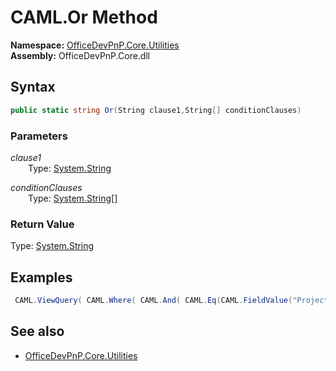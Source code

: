 # CAML.Or Method  
**Namespace:** [OfficeDevPnP.Core.Utilities](OfficeDevPnP.Core.Utilities.md)  
**Assembly:** OfficeDevPnP.Core.dll  
## Syntax
```C#
public static string Or(String clause1,String[] conditionClauses)
```
### Parameters
*clause1*  
&emsp;&emsp;Type: [System.String](System.String.md) 
&emsp;&emsp;  
  
*conditionClauses*  
&emsp;&emsp;Type: [System.String[]](System.String[].md) 
&emsp;&emsp;  
  
### Return Value
Type: [System.String](System.String.md)  

## Examples
```C#
 CAML.ViewQuery( CAML.Where( CAML.And( CAML.Eq(CAML.FieldValue("Project", "Integer", "{0}")), CAML.Geq(CAML.FieldValue("StartDate","DateTime", CAML.Today())) ) ), CAML.OrderBy( new OrderByField("StartDate", false), new OrderByField("Title") ), rowLimit: 5 ); 
```

## See also
- [OfficeDevPnP.Core.Utilities](OfficeDevPnP.Core.Utilities.md)
